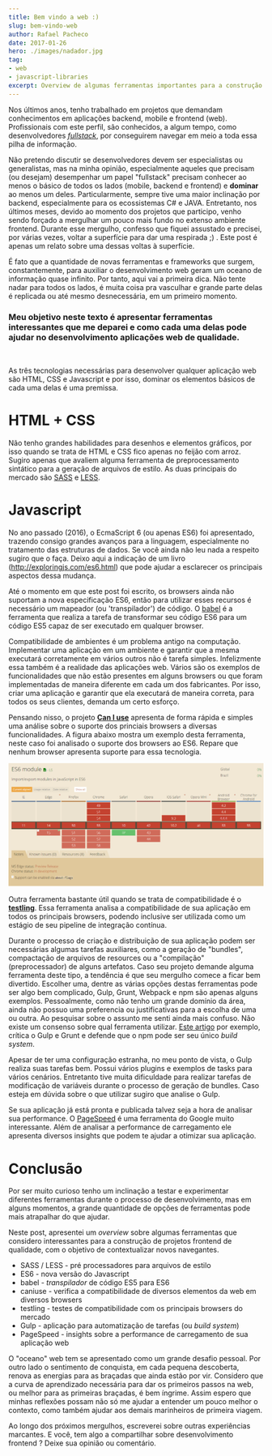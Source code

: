 ```yaml
---
title: Bem vindo a web :)
slug: bem-vindo-web
author: Rafael Pacheco
date: 2017-01-26
hero: ./images/nadador.jpg
tag:
- web
- javascript-libraries
excerpt: Overview de algumas ferramentas importantes para a construção de um projeto web de qualidade.
---
```


Nos últimos anos, tenho trabalhado em projetos que demandam conhecimentos em aplicações backend, mobile e frontend (web). Profissionais com este perfil, são 
conhecidos, a algum tempo, como desenvolvedores [*fullstack*](https://medium.freecodecamp.com/full-stack-between-reality-and-wishful-thinking-43110005f2a2#.hlwnnxmf7), 
por conseguirem navegar em meio a toda essa pilha de informação.

Não pretendo discutir se desenvolvedores devem ser especialistas ou generalistas, mas na minha opinião, especialmente aqueles que precisam (ou desejam) 
desempenhar um papel "fullstack" precisam conhecer ao menos o básico de todos os lados (mobile, backend e frontend) e **dominar** ao menos um deles. Particularmente, 
sempre tive uma maior inclinação por backend, especialmente para os ecossistemas C# e JAVA. Entretanto, nos últimos meses, devido ao momento dos projetos 
que participo, venho sendo forçado a mergulhar um pouco mais fundo no extenso ambiente frontend. Durante esse mergulho, confesso que fiquei assustado e precisei, 
por várias vezes, voltar a superfície para dar uma respirada ;) . Este post é apenas um relato sobre uma dessas voltas à superfície. 

É fato que a quantidade de novas ferramentas e frameworks que surgem, constantemente, para auxiliar o desenvolvimento web geram um oceano de informação quase infinito.
Por tanto, aqui vai a primeira dica. Não tente nadar para todos os lados, é muita coisa pra vasculhar e grande parte delas é replicada ou até mesmo desnecessária, em 
um primeiro momento. 

### Meu objetivo neste texto é apresentar ferramentas interessantes que me deparei e como cada uma delas pode ajudar no desenvolvimento aplicações web de qualidade. 

<br/>

As três tecnologias necessárias para desenvolver qualquer aplicação web são HTML, CSS e Javascript e por isso, dominar os elementos básicos de cada uma delas é 
uma premissa.

# HTML + CSS

Não tenho grandes habilidades para desenhos e elementos gráficos, por isso quando se trata de HTML e CSS fico apenas no feijão com arroz. Sugiro apenas que avaliem alguma 
ferramenta de preprocessamento sintático para a geração de arquivos de estilo. As duas principais do mercado são [SASS](http://sass-lang.com/) e [LESS](http://lesscss.org/). 

# Javascript

No ano passado (2016), o EcmaScript 6 (ou apenas ES6) foi apresentado, trazendo consigo grandes avanços para a linguagem, especialmente no tratamento das estruturas de dados. 
Se você ainda não leu nada a respeito sugiro que o faça. Deixo aqui a indicação de um livro (http://exploringjs.com/es6.html) que pode ajudar a esclarecer os 
principais aspectos dessa mudança.

Até o momento em que este post foi escrito, os browsers ainda não suportam a nova especificação ES6, então para utilizar esses recursos é necessário um mapeador (ou 'transpilador') de código.
O [babel](https://babeljs.io) é a ferramenta que realiza a tarefa de transformar seu código ES6 para um código ES5 capaz de ser executado em qualquer browser.

Compatibilidade de ambientes é um problema antigo na computação. Implementar uma aplicação em um ambiente e garantir que a mesma executará corretamente em vários outros
não é tarefa simples. Infelizmente essa também é a realidade das aplicações web. Vários são os exemplos de funcionalidades que não estão presentes em 
alguns browsers ou que foram implementadas de maneira diferente em cada um dos fabricantes. Por isso, criar uma aplicação e garantir que ela executará de maneira 
correta, para todos os seus clientes, demanda um certo esforço.

Pensando nisso, o projeto [**Can I use**](http://caniuse.com/) apresenta de forma rápida e simples uma análise sobre o suporte dos princiais browsers a diversas funcionalidades.
A figura abaixo mostra um exemplo desta ferramenta, neste caso foi analisado o suporte dos browsers ao ES6. Repare que nenhum browser apresenta suporte para essa tecnologia.

<div className="Image__Small">
  <img
    src="./images/image.png"
    title="Exemplo de utilização do Can I use"
    alt="Exemplo de utilização do Can I use"
  />
</div>

Outra ferramenta bastante útil quando se trata de compatibilidade é o [**testling**](https://ci.testling.com/). Essa ferramenta analisa a compatibilidade de sua aplicação em todos os principais 
browsers, podendo inclusive ser utilizada como um estágio de seu pipeline de integração contínua.

Durante o processo de criação e distribuição de sua aplicação podem ser necessárias algumas tarefas auxiliares, como a geração de "bundles", compactação de arquivos de resources 
ou a "compilação" (preprocessador) de alguns artefatos. Caso seu projeto demande alguma ferramenta deste tipo, a tendência é que seu mergulho comece a ficar bem divertido. Escolher 
uma, dentre as várias opções destas ferramentas pode ser algo bem complicado, Gulp, Grunt, Webpack e npm são apenas alguns exemplos. Pessoalmente, como não tenho um grande domínio 
da área, ainda não possuo uma preferencia ou justificativas para a escolha de uma ou outra. Ao pesquisar sobre o assunto me senti ainda mais confuso. Não existe um consenso
 sobre qual ferramenta utilizar. [Este artigo](https://www.keithcirkel.co.uk/why-we-should-stop-using-grunt/) por exemplo, crítica o Gulp e Grunt e defende que o npm pode ser seu único *build system*.

Apesar de ter uma configuração estranha, no meu ponto de vista, o Gulp realiza suas tarefas bem. Possui vários plugins e exemplos de tasks para vários cenários. Entretanto 
tive muita dificuldade para realizar tarefas de modificação de variáveis durante o processo de geração de bundles. Caso esteja em dúvida sobre o que utilizar sugiro que 
analise o Gulp.

Se sua aplicação já está pronta e publicada talvez seja a hora de analisar sua performance. O [PageSpeed](https://developers.google.com/speed/pagespeed/insights/?url=ravpacheco.com&tab=mobile)
é uma ferramenta do Google muito interessante. Além de analisar a performance de carregamento ele apresenta diversos insights que podem te ajudar a otimizar sua aplicação.

# Conclusão

Por ser muito curioso tenho um inclinação a testar e experimentar diferentes ferramentas durante o processo de desenvolvimento, mas em alguns momentos, a grande quantidade 
de opções de ferramentas pode mais atrapalhar do que ajudar.

Neste post, apresentei um *overview* sobre algumas ferramentas que considero interessantes para a construção de projetos frontend de qualidade, com o objetivo de contextualizar novos navegantes.

* SASS / LESS - pré processadores para arquivos de estilo
* ES6 - nova versão do Javascript
* babel - *transpilador* de código ES5 para ES6
* caniuse - verifica a compatibilidade de diversos elementos da web em diversos browsers
* testling - testes de compatibilidade com os principais browsers do mercado
* Gulp - aplicação para automatização de tarefas (ou *build system*)
* PageSpeed - insights sobre a performance de carregamento de sua aplicação web

O "oceano" web tem se apresentado como um grande desafio pessoal. Por outro lado o sentimento de conquista, em cada pequena descoberta, renova as energias para as braçadas que ainda estão por vir. 
Considero que a curva de aprendizado necessária para dar os primeiros passos na web, ou melhor para as primeiras braçadas, é bem íngrime. Assim espero que 
minhas reflexões possam não só me ajudar a entender um pouco melhor o contexto, como também ajudar aos demais marinheiros de primeira viagem.

Ao longo dos próximos mergulhos, escreverei sobre outras experiências marcantes.  E você, tem algo a compartilhar sobre desenvolvimento frontend ? Deixe sua opinião ou comentário.
